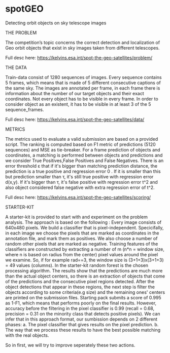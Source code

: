 # spotGEO
Detecting orbit objects on sky telescope images

THE PROBLEM

The competition’s topic concerns the correct detection and localization of Geo orbit objects that exist in sky images taken from different telescopes.

Full desc here: https://kelvins.esa.int/spot-the-geo-satellites/problem/ 


THE DATA

Train-data consist of 1280 sequences of images. Every sequence contains 5 frames, which means that is made of 5 different consecutive captions of the same sky. 
The images are annotated per frame, in each frame there is information about the number of our target objects and their exact coordinates. Not every object has to be visible in every frame. In order to consider object as an existent, it has to be visible in at least 3 of the 5 sequence_frames.

Full desc here: https://kelvins.esa.int/spot-the-geo-satellites/data/ 

METRICS

The metrics used to evaluate a valid submission are based on a provided script. The ranking is computed based on F1 metric of predictions (5120 sequences) and MSE as tie-breaker.
For a frame prediction of objects and coordinates, a matching is performed between objects and predictions and we consider True Positives,False Positives and False Negatives.
There is an error threshold ε that if it's bigger than matching prediction distance, the prediction is a true positive and regression error 0 . If it is smaller than this but prediction smaller than τ, it's still true positive with regression error d(x,y). If it's bigger than τ, it's false positive with regression error t^2 and also object considered false negative with extra regression error of t^2. 

Full desc here: https://kelvins.esa.int/spot-the-geo-satellites/scoring/

STARTER-KIT

A starter-kit is provided to start with and experiment on the problem analysis. The approach is based on the following :
Every image consists of 640x480 pixels. We build a classifier that is pixel-independent. Specicifally, in each image we choose the pixels that are marked as coordinates in the annotation file, and mark them as positives. We also choose a number of random other pixels that are marked as negative.
Training features of the classifiers are constructed by extracting a number of m (n*n = window size, where n is based on radius from the center) pixel values around the pixel we examine.
So, if for example rad==3, the window size is (3+1+3)x(3+1+3) = 49 values (columns). 
In the starter-kit random forest is the chosen processing algorithm.
The results show that the predictions are much more than the actual object centers, so there is an extraction of objects that come of the predictions and the consecutive pixel regions detected.
After the object detections that appear in these regions, the next step is filter the objects according to some criteria(e.g size) and the remaining ones' centers are printed on the submission files.
Starting pack submits a score of 0.995 as 1-F1, which means that performs poorly on the final results.
However, accuracy before the filtering in the pixel classifier is 0.99 (recall = 0.68, precision = 0.31 on the minority class that detects positive pixels).
We can infer that in this approach format, our sumbission depends on 2 different phases:
a. The pixel classifier that gives results on the pixel prediction.
b. The way that we process these results to have the best possible matching with the real objects.

So in first, we will try to improve seperately these two actions.
